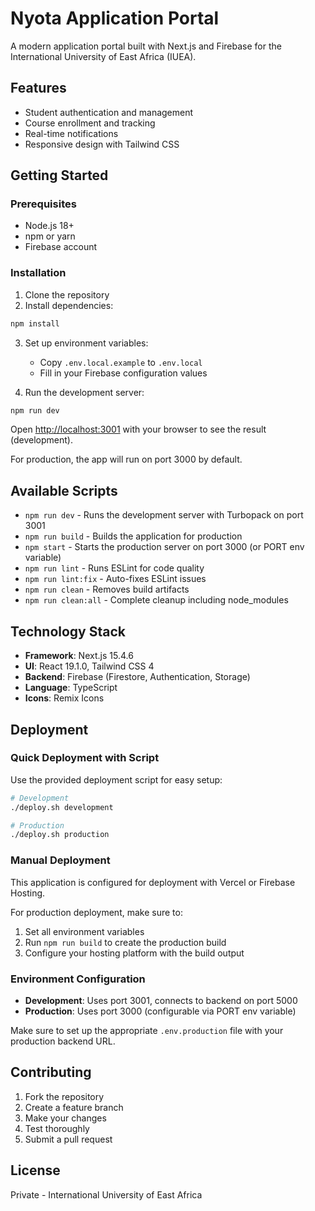 # Nyota Application Portal

A modern application portal built with Next.js and Firebase for the International University of East Africa (IUEA).

## Features

- Student authentication and management
- Course enrollment and tracking
- Real-time notifications
- Responsive design with Tailwind CSS

## Getting Started

### Prerequisites

- Node.js 18+
- npm or yarn
- Firebase account

### Installation

1. Clone the repository
2. Install dependencies:

```bash
npm install
```

3. Set up environment variables:
   - Copy `.env.local.example` to `.env.local`
   - Fill in your Firebase configuration values

4. Run the development server:

```bash
npm run dev
```

Open [http://localhost:3001](http://localhost:3001) with your browser to see the result (development).

For production, the app will run on port 3000 by default.

## Available Scripts

- `npm run dev` - Runs the development server with Turbopack on port 3001
- `npm run build` - Builds the application for production
- `npm start` - Starts the production server on port 3000 (or PORT env variable)
- `npm run lint` - Runs ESLint for code quality
- `npm run lint:fix` - Auto-fixes ESLint issues
- `npm run clean` - Removes build artifacts
- `npm run clean:all` - Complete cleanup including node_modules

## Technology Stack

- **Framework**: Next.js 15.4.6
- **UI**: React 19.1.0, Tailwind CSS 4
- **Backend**: Firebase (Firestore, Authentication, Storage)
- **Language**: TypeScript
- **Icons**: Remix Icons

## Deployment

### Quick Deployment with Script

Use the provided deployment script for easy setup:

```bash
# Development
./deploy.sh development

# Production
./deploy.sh production
```

### Manual Deployment

This application is configured for deployment with Vercel or Firebase Hosting.

For production deployment, make sure to:

1. Set all environment variables
2. Run `npm run build` to create the production build
3. Configure your hosting platform with the build output

### Environment Configuration

- **Development**: Uses port 3001, connects to backend on port 5000
- **Production**: Uses port 3000 (configurable via PORT env variable)

Make sure to set up the appropriate `.env.production` file with your production backend URL.

## Contributing

1. Fork the repository
2. Create a feature branch
3. Make your changes
4. Test thoroughly
5. Submit a pull request

## License

Private - International University of East Africa

